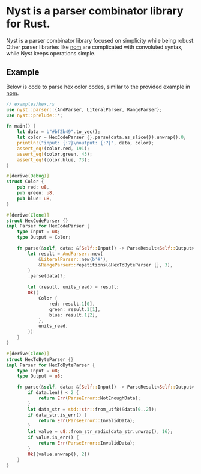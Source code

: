 # Nyst is a parser combinator library for Rust.

Nyst is a parser combinator library focused on simplicity while being robust.
Other parser libraries like [nom][nom] are complicated
with convoluted syntax, while Nyst keeps operations simple.

## Example
Below is code to parse hex color codes, similar to the provided example in [nom][nom].
```rust
// examples/hex.rs
use nyst::parser::{AndParser, LiteralParser, RangeParser};
use nyst::prelude::*;

fn main() {
    let data = b"#bf2b49".to_vec();
    let color = HexCodeParser {}.parse(data.as_slice()).unwrap().0;
    println!("input: {:?}\noutput: {:?}", data, color);
    assert_eq!(color.red, 191);
    assert_eq!(color.green, 43);
    assert_eq!(color.blue, 73);
}

#[derive(Debug)]
struct Color {
    pub red: u8,
    pub green: u8,
    pub blue: u8,
}

#[derive(Clone)]
struct HexCodeParser {}
impl Parser for HexCodeParser {
    type Input = u8;
    type Output = Color;

    fn parse(&self, data: &[Self::Input]) -> ParseResult<Self::Output> {
        let result = AndParser::new(
            &LiteralParser::new(b'#'),
            &RangeParser::repetitions(&HexToByteParser {}, 3),
        )
        .parse(data)?;

        let (result, units_read) = result;
        Ok((
            Color {
                red: result.1[0],
                green: result.1[1],
                blue: result.1[2],
            },
            units_read,
        ))
    }
}

#[derive(Clone)]
struct HexToByteParser {}
impl Parser for HexToByteParser {
    type Input = u8;
    type Output = u8;

    fn parse(&self, data: &[Self::Input]) -> ParseResult<Self::Output> {
        if data.len() < 2 {
            return Err(ParseError::NotEnoughData);
        }
        let data_str = std::str::from_utf8(&data[0..2]);
        if data_str.is_err() {
            return Err(ParseError::InvalidData);
        }
        let value = u8::from_str_radix(data_str.unwrap(), 16);
        if value.is_err() {
            return Err(ParseError::InvalidData);
        }
        Ok((value.unwrap(), 2))
    }
}
```

[nom]: https://crates.io/crates/nom